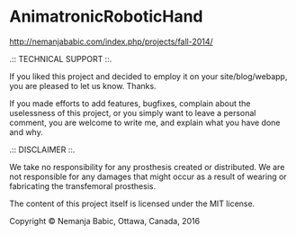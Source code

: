 # AnimatronicRoboticHand

http://nemanjababic.com/index.php/projects/fall-2014/

.:: TECHNICAL SUPPORT ::.

If you liked this project and decided to employ it on your site/blog/webapp,
you are pleased to let us know. Thanks.

If you made efforts to add features, bugfixes, complain about the
uselessness of this project, or you simply want to leave a personal comment, 
you are welcome to write me, and explain what you have done and why.

.:: DISCLAIMER ::.

We take no responsibility for any prosthesis created or distributed. 
We are not responsible for any damages that might occur as a result of 
wearing or fabricating the transfemoral prosthesis. 

The content of this project itself is licensed under the MIT license.

Copyright © Nemanja Babic, Ottawa, Canada, 2016
